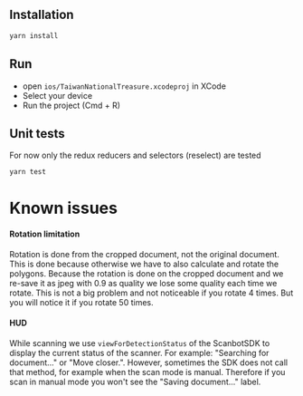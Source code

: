 ## Installation

```sh
yarn install
```

## Run

* open `ios/TaiwanNationalTreasure.xcodeproj` in XCode
* Select your device
* Run the project (Cmd + R)

## Unit tests

For now only the redux reducers and selectors (reselect) are tested

```sh
yarn test
```

# Known issues

#### Rotation limitation

Rotation is done from the cropped document, not the original document. This is done because otherwise we have to also calculate and rotate the polygons. Because the rotation is done on the cropped document and we re-save it as jpeg with 0.9 as quality we lose some quality each time we rotate. This is not a big problem and not noticeable if you rotate 4 times. But you will notice it if you rotate 50 times.

#### HUD

While scanning we use `viewForDetectionStatus` of the ScanbotSDK to display the current status of the scanner. For example: "Searching for document..." or "Move closer.". However, sometimes the SDK does not call that method, for example when the scan mode is manual. Therefore if you scan in manual mode you won't see the "Saving document..." label.